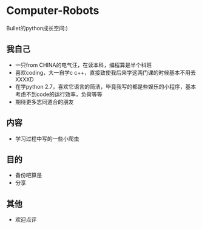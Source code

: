 # Computer-Robots
Bullet的python成长空间:)

## 我自己
- 一只from CHINA的电气汪，在读本科，编程算是半个科班
- 喜欢coding，大一自学c c++，直接致使我后来学这两门课的时候基本不用去XXXXD
- 在学python 2.7，喜欢它语言的简洁，毕竟我写的都是些娱乐的小程序，基本考虑不到code的运行效率，负荷等等
- 期待更多志同道合的朋友

## 内容
- 学习过程中写的一些小爬虫

## 目的
- 备份吧算是
- 分享

## 其他
- 欢迎点评
